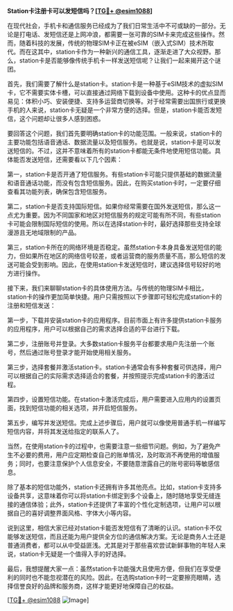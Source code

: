 **Station卡注册卡可以发短信吗？[[TG💪+ @esim1088](https://t.me/s/esim1088)]**

在现代社会，手机卡和通信服务已经成为了我们日常生活中不可或缺的一部分。无论是打电话、发短信还是上网冲浪，都需要一张可靠的SIM卡来完成这些操作。然而，随着科技的发展，传统的物理SIM卡正在被eSIM（嵌入式SIM）技术所取代。而在这其中，station卡作为一种新兴的通信工具，逐渐走进了大众视野。那么，station卡是否能够像传统手机卡一样发送短信呢？让我们一起来揭开这个谜团。

首先，我们需要了解什么是station卡。station卡是一种基于eSIM技术的虚拟SIM卡，它不需要实体卡槽，可以直接通过网络下载到设备中使用。这种卡的优点显而易见：体积小巧、安装便捷、支持多运营商切换等。对于经常需要出国旅行或更换手机的人来说，station卡无疑是一个非常方便的选择。但是，station卡能否发短信，这个问题却让很多人感到困惑。

要回答这个问题，我们首先要明确station卡的功能范围。一般来说，station卡的主要功能包括语音通话、数据流量以及短信服务。也就是说，station卡是可以发送短信的。不过，这并不意味着所有的station卡都能无条件地使用短信功能。具体能否发送短信，还需要看以下几个因素：

第一，station卡是否开通了短信服务。有些station卡可能只提供基础的数据流量和语音通话功能，而没有包含短信服务。因此，在购买station卡时，一定要仔细查看其功能列表，确保包含短信服务。

第二，station卡是否支持国际短信。如果你经常需要在国外发送短信，那么这一点尤为重要。因为不同国家和地区对短信服务的规定可能有所不同，有些station卡可能会限制国际短信的使用。所以在选择station卡时，最好选择那些支持全球漫游且无地域限制的产品。

第三，station卡所在的网络环境是否稳定。虽然station卡本身具备发送短信的能力，但如果所在地区的网络信号较差，或者运营商的服务质量不高，那么短信的发送可能会受到影响。因此，在使用station卡发送短信时，建议选择信号较好的地方进行操作。

接下来，我们来聊聊station卡的具体使用方法。与传统的物理SIM卡相比，station卡的操作更加简单快捷。用户只需按照以下步骤即可轻松完成station卡的注册和短信发送：

第一步，下载并安装station卡的应用程序。目前市面上有许多提供station卡服务的应用程序，用户可以根据自己的需求选择合适的平台进行下载。

第二步，注册账号并登录。大多数station卡服务平台都要求用户先注册一个账号，然后通过账号登录才能开始使用相关服务。

第三步，选择套餐并激活station卡。station卡通常会有多种套餐可供选择，用户可以根据自己的实际需求选择适合的套餐，并按照提示完成station卡的激活过程。

第四步，设置短信功能。在station卡激活完成后，用户需要进入应用内的设置页面，找到短信功能的相关选项，并开启短信服务。

第五步，编写并发送短信。完成上述步骤后，用户就可以像使用普通手机一样编写短信内容，并将其发送给指定的联系人了。

当然，在使用station卡的过程中，也需要注意一些细节问题。例如，为了避免产生不必要的费用，用户应定期检查自己的账单情况，及时取消不再使用的增值服务；同时，也要注意保护个人信息安全，不要随意泄露自己的账号密码等敏感信息。

除了基本的短信功能外，station卡还拥有许多其他亮点。比如，station卡支持多设备共享，这意味着你可以将station卡绑定到多个设备上，随时随地享受无缝连接的通信体验；此外，station卡还提供了丰富的个性化定制选项，让用户可以根据自己的喜好调整界面风格、字体大小等内容。

说到这里，相信大家已经对station卡能否发短信有了清晰的认识。station卡不仅能够发送短信，而且还能为用户提供全方位的通信解决方案。无论是商务人士还是普通消费者，都可以从中受益匪浅。尤其是对于那些喜欢尝试新鲜事物的年轻人来说，station卡无疑是一个值得入手的好选择。

最后，我想提醒大家一点：虽然station卡功能强大且使用方便，但我们在享受便利的同时也不能忽视潜在的风险。因此，在选购station卡时一定要擦亮眼睛，选择信誉良好的品牌和服务商，这样才能更好地保障自己的权益。

[[TG💪+ @esim1088](https://t.me/s/esim1088) ![Image](https://i.postimg.cc/4NQfJmqS/Snipaste-2025-05-13-00-14-12.png)]